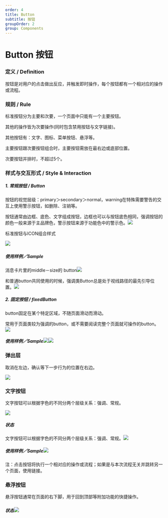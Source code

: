 ```yaml
---
order: 4
title: Button
subtitle: 按钮
groupOrder: 2
group: Components
---
```


# Button  按钮

### 

### 定义 / Definition

按钮是对用户的点击做出反应，并触发即时操作，每个按钮都有一个相对应的操作或流程。

### 

### 规则 / Rule

标准按钮分为主要和次要，一个页面中只能有一个主要按钮。

其他的操作皆为次要操作\(同时包含禁用按钮与文字链接\)。

其他按钮有：文字、图标、菜单按钮、悬浮等。

主要按钮跟次要按钮组合时，主要按钮需放在最右边或底部位置。

次要按钮并排时，不超过5个。

### 

### 样式与交互形式 / Style & Interaction

##### 1. 常规按钮 / Button

按钮的视觉层级：primary＞secondary＞normal，warning在特殊需要警告的交互上使用警示按钮，如删除、注销等。

按钮通常由边框、底色、文字组成按钮，边框也可以与按钮底色相同，强调按钮的颜色一般来源于主品牌色，警示按钮来源于功能色中的警示色。![](/assets/button1.png)

标准按钮与ICON组合样式

![](/assets/button2.png)

##### 

##### 使用样例／Sample

消息卡片里的middle－size的 button![](/assets/button3.png)

和普通button共同使用的时候，强调类Button总是处于视线路径的最先引导位置。![](/assets/button4.png)

##### 2. 固定按钮 / fixedButton

button固定在某个特定区域，不随页面滑动而滑动。

常用于页面类较为强调的button，或不需要阅读完整个页面就可操作的button。![](/assets/button5.png)

##### 使用样例／Sample![](/assets/button6.png)![](/assets/button7.png)



### 弹出层

取消在左边，确认等下一步行为的位置在右边。

![](/assets/button8.png)

### 

### 文字按钮

文字按钮可以根据字色的不同分两个层级关系：强调、常规。

![](/assets/button9.png)

##### 状态

文字按钮可以根据字色的不同分两个层级关系：强调、常规。![](/assets/button10.png)

##### 使用样例／Sample![](/assets/button11.png)

注：点击按钮将执行一个相对应的操作或流程；如果是与本次流程无关并跳转另一个页面，使用链接。

### 

### 悬浮按钮

悬浮按钮通常在页面的右下脚，用于回到顶部等附加功能的快捷操作。

##### 

##### 状态![](/assets/button12.png)



